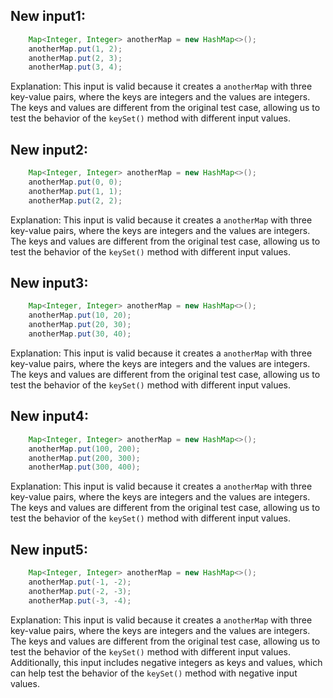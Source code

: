 ## New input1:
```java
    Map<Integer, Integer> anotherMap = new HashMap<>();
    anotherMap.put(1, 2);
    anotherMap.put(2, 3);
    anotherMap.put(3, 4);
```
Explanation: This input is valid because it creates a `anotherMap` with three key-value pairs, where the keys are integers and the values are integers. The keys and values are different from the original test case, allowing us to test the behavior of the `keySet()` method with different input values.

## New input2:
```java
    Map<Integer, Integer> anotherMap = new HashMap<>();
    anotherMap.put(0, 0);
    anotherMap.put(1, 1);
    anotherMap.put(2, 2);
```
Explanation: This input is valid because it creates a `anotherMap` with three key-value pairs, where the keys are integers and the values are integers. The keys and values are different from the original test case, allowing us to test the behavior of the `keySet()` method with different input values.

## New input3:
```java
    Map<Integer, Integer> anotherMap = new HashMap<>();
    anotherMap.put(10, 20);
    anotherMap.put(20, 30);
    anotherMap.put(30, 40);
```
Explanation: This input is valid because it creates a `anotherMap` with three key-value pairs, where the keys are integers and the values are integers. The keys and values are different from the original test case, allowing us to test the behavior of the `keySet()` method with different input values.

## New input4:
```java
    Map<Integer, Integer> anotherMap = new HashMap<>();
    anotherMap.put(100, 200);
    anotherMap.put(200, 300);
    anotherMap.put(300, 400);
```
Explanation: This input is valid because it creates a `anotherMap` with three key-value pairs, where the keys are integers and the values are integers. The keys and values are different from the original test case, allowing us to test the behavior of the `keySet()` method with different input values.

## New input5:
```java
    Map<Integer, Integer> anotherMap = new HashMap<>();
    anotherMap.put(-1, -2);
    anotherMap.put(-2, -3);
    anotherMap.put(-3, -4);
```
Explanation: This input is valid because it creates a `anotherMap` with three key-value pairs, where the keys are integers and the values are integers. The keys and values are different from the original test case, allowing us to test the behavior of the `keySet()` method with different input values. Additionally, this input includes negative integers as keys and values, which can help test the behavior of the `keySet()` method with negative input values.